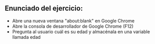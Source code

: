 ## Enunciado del ejercicio:

- Abre una nueva ventana "about:blank" en Google Chrome
- Abre la consola de desarrollador de Google Chrome (F12)
- Pregunta al usuario cuál es su edad y almacénala en una variable llamada edad